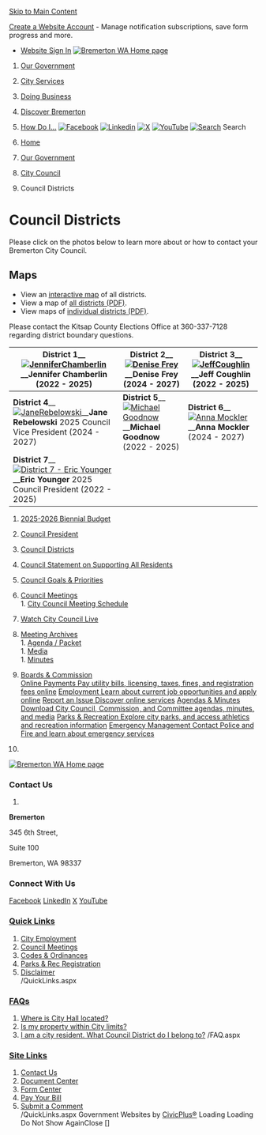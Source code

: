   [Skip to Main Content](https://bremertonwa.gov/635/Council-Districts#cc2f06abda-c801-4400-90e3-ef1d48644d89)  

 [Create a Website Account](https://bremertonwa.gov/MyAccount/ProfileCreate)  - Manage notification subscriptions, save form progress and more.    

 *  [Website Sign In](https://bremertonwa.gov/MyAccount) 
  [![Bremerton WA Home page](images/cda023234cd59f29f617768c11ec24deb65bb88780ce6030d5aadd3ac2f2c9b8)](https://bremertonwa.gov/635/Council-Districts)  

 1.  [Our Government](https://bremertonwa.gov/27/Our-Government) 
 1.  [City Services](https://bremertonwa.gov/101/City-Services) 
 1.  [Doing Business](https://bremertonwa.gov/35/Doing-Business) 
 1.  [Discover Bremerton](https://bremertonwa.gov/31/Discover-Bremerton) 
 1.  [How Do I...](https://bremertonwa.gov/9/How-Do-I) 
  [![Facebook](images/fdcec1bbc1bda46399ae254264b3e786bb8401ee29b5219a616e37e40ff69e72)](https://bremertonwa.gov/facebook)   [![Linkedin](images/1ecc76d762fbcdfb8d8a3b3dcc057a9b368190d1944b07c9cf4751056724e68a)](https://bremertonwa.gov/linkedin)   [![X](images/6596aee7cecced1b3e944c38aedb64c5c5d514540345403e229f15c8154aa1b9)](https://bremertonwa.gov/x)   [![YouTube](images/ab4edca1a4b92aab82b8dd7b9a628b0b675189e1a121842fdd5d4b00da279ac3)](https://bremertonwa.gov/youtube)   [![Search](images/7ce5c4a3b448d56bf780e6210b28d8a48ab77e86704ee218ee1531c1bc99c03a)](https://bremertonwa.gov/Search/Results) Search  []()  []()  

 1.  [Home](https://bremertonwa.gov/635/Council-Districts) 
 1.  [Our Government](https://bremertonwa.gov/27/Our-Government) 
 1.  [City Council](https://bremertonwa.gov/155/City-Council) 
 1. Council Districts

# Council Districts

Please click on the photos below to learn more about or how to contact your Bremerton City Council.

## Maps

 * View an [interactive map](https://gis.bremertonwa.gov/portal/apps/webappviewer/index.html?id=e89cdcd58cb740f9b81425e24e357f6c) of all districts.
 * View a map of [all districts (PDF)](https://bremertonwa.gov/DocumentCenter/View/1334).
 * View maps of [individual districts (PDF)](https://bremertonwa.gov/DocumentCenter/View/1335).

Please contact the Kitsap County Elections Office at 360-337-7128 regarding district boundary questions.

|__District 1____ [![JenniferChamberlin](images/068ed5c3bce988d5ccaa72aa6eaab0d43f6dff16b5d0230e03e60cc281a950ae)](https://bremertonwa.gov/Directory.aspx?EID=193)____Jennifer Chamberlin__   (2022 - 2025)|__District 2____ [![Denise Frey](images/c1f56de8fbf47927ab91e4624d23e98e6097daaf42f21c145c2a926c1abaa580)](https://bremertonwa.gov/Directory.aspx?EID=199)____Denise Frey__   (2024 - 2027)|__District 3____ [![JeffCoughlin](images/50f60059e7471b8f627663585d0bea6347992f4f83b3c94e56b97b9a66c1fbe1)](https://bremertonwa.gov/Directory.aspx?EID=194)____Jeff Coughlin__   (2022 - 2025)|
|---|---|---|
|__District 4____ [![JaneRebelowski](images/985bf21b52567820ded4e5e48c954d5b47714c7681b7750672fd5488a4e9e700)](https://bremertonwa.gov/Directory.aspx?EID=230)____Jane Rebelowski__   2025 Council Vice President  (2024 - 2027)|__District 5____ [![Michael Goodnow](images/bc9cf8c4c2468b0f07e4952ce58d23ab1b1a2820b32a3c355a8aeb0d754353fc)](https://bremertonwa.gov/Directory.aspx?EID=114)____Michael Goodnow__   (2022 - 2025)|__District 6____ [![Anna Mockler](images/6c646c1efbbd340b9324f99ba96bf0490eff3e0a288dfb1b002093423ff80980)](https://bremertonwa.gov/Directory.aspx?EID=197)____Anna Mockler__   (2024 - 2027)|
|__District 7____ [![District 7 - Eric Younger](images/17461c35ed36e8631e99d3e251cbcfe054bc55dd1560d513629ea29da43336b5)](https://bremertonwa.gov/Directory.aspx?EID=79)____Eric Younger__   2025 Council President  (2022 - 2025)|||

 1.   [2025-2026 Biennial Budget](https://bremertonwa.gov/1375/2025-2026-Biennial-Budget)  
 1.   [Council President](https://bremertonwa.gov/693/Council-President)  
 1.   [Council Districts](https://bremertonwa.gov/635/Council-Districts)  
 1.   [Council Statement on Supporting All Residents](https://bremertonwa.gov/DocumentCenter/View/12020/City-Council-Statement-on-Supporting-All-Residents-PDF)  
 1.   [Council Goals & Priorities](https://bremertonwa.gov/674/Council-Goals-Priorities)  
 1.   [Council Meetings](https://bremertonwa.gov/691/Council-Meetings)  [](https://bremertonwa.gov/635/Council-Districts#)  
    1.   [City Council Meeting Schedule](https://bremertonwa.gov/702/City-Council-Meeting-Schedule)  
 1.   [Watch City Council Live](https://bremertonwa.gov/1077/Watch-City-Council-Live)  
 1.   [Meeting Archives](https://bremertonwa.gov/694/Meeting-Archives)  [](https://bremertonwa.gov/635/Council-Districts#)  
    1.   [Agenda / Packet](https://bremertonwa.gov/706/Agenda-Packet)  
    1.   [Media](https://bremertonwa.gov/1234/Media)  
    1.   [Minutes](https://bremertonwa.gov/707/Minutes)  
 1.   [Boards & Commission](https://bremertonwa.gov/228/Boards-Commissions)  
  [Online Payments Pay utility bills, licensing, taxes, fines, and registration fees online](https://bremertonwa.gov/137/Online-Payments)   [Employment Learn about current job opportunities and apply online](https://bremertonwa.gov/169/Current-Jobs)   [Report an Issue Discover online services](https://bremertonwa.gov/869/Online-Services)   [Agendas & Minutes Download City Council, Commission, and Committee agendas, minutes, and media](https://bremertonwa.gov/868/Agendas-Minutes)   [Parks & Recreation Explore city parks, and access athletics and recreation information](https://bremertonwa.gov/210/Parks-Recreation)   [Emergency Management Contact Police and Fire and learn about emergency services](https://bremertonwa.gov/166/Emergency-Management)  

 1.    

 [![Bremerton WA Home page](images/631cdb07bf7b57f2af82848ed083d17813574cac278b6c431def55c8cdb0ec04)](https://bremertonwa.gov/635/Council-Districts)    

### Contact Us

 1.    

 __Bremerton__    

345 6th Street,   

Suite 100   

Bremerton, WA 98337   

### Connect With Us

  [Facebook](https://bremertonwa.gov/facebook)   [LinkedIn](https://bremertonwa.gov/linkedin)   [X](https://bremertonwa.gov/twitter)   [YouTube](https://bremertonwa.gov/youtube)  

###  [Quick Links](https://bremertonwa.gov/QuickLinks.aspx?CID=178) 

 1.  [City Employment](https://bremertonwa.gov/169/Current-Jobs)  
 1.  [Council Meetings](https://bremertonwa.gov/691/Council-Meetings)  
 1.  [Codes & Ordinances](https://bremertonwa.gov/148/Codes-Ordinances)  
 1.  [Parks & Rec Registration](https://bremertonwa.gov/274/Registration)  
 1.  [Disclaimer](https://bremertonwa.gov/125/Disclaimer)  
 /QuickLinks.aspx 

###  [FAQs](https://bremertonwa.gov/Faq.aspx?TID=15) 

 1.  [Where is City Hall located?](https://bremertonwa.gov/Faq.aspx?QID=155) 
 1.  [Is my property within City limits?](https://bremertonwa.gov/Faq.aspx?QID=162) 
 1.  [I am a city resident. What Council District do I belong to?](https://bremertonwa.gov/Faq.aspx?QID=163) 
 /FAQ.aspx 

###  [Site Links](https://bremertonwa.gov/QuickLinks.aspx?CID=130) 

 1.  [Contact Us](https://bremertonwa.gov/directory.aspx)  
 1.  [Document Center](https://bremertonwa.gov/DocumentCenter)  
 1.  [Form Center](https://bremertonwa.gov/FormCenter)  
 1.  [Pay Your Bill](https://bremertonwa.gov/137/Online-Payments)  
 1.  [Submit a Comment](https://bremertonwa.gov/FormCenter/General-7/Comment-Form-49)  
 /QuickLinks.aspx Government Websites by [CivicPlus®](https://connect.civicplus.com/referral)  Loading Loading Do Not Show AgainClose [] 